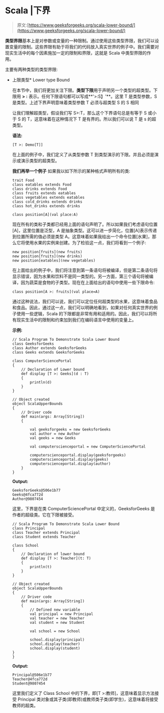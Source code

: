 # Scala |下界

> 原文:[https://www.geeksforgeeks.org/scala-lower-bound/](https://www.geeksforgeeks.org/scala-lower-bound/)

**类型界限**基本上是对参数或变量的一种限制。通过使用这些类型界限，我们可以设置变量的限制。这些界限有助于将我们的代码放入真实世界的例子中。我们需要对现实生活中的每个因素施加一定的限制和界限，这就是 Scala 中类型界限的作用。

主要有两种类型的类型界限:

*   上限类型*   Lower type Bound

    在本节中，我们将更加关注下限。**类型下限**用于声明另一个类型的超类型。下限用 **> :** 表示。任何下限语句都可以写成**'>:S】'**。这里 T 是类型参数，S 是类型。上述下界声明意味着类型参数 T 必须与超类型 S 的 S 相同

    让我们理解超类型，假设我们写 S>:T，那么这个下界语句总是有等于 S 或小于 S 的 T，这意味着在这种情况下 T 是有界的。所以我们可以说 T 是 s 的超类型。

    **语法:**

    ```
    [T >: Demo[T]]
    ```

    在上面的例子中，我们定义了从类型参数 T 到类型演示的下限。并且必须是演示或演示类型的超类型。

    **我们再举一个例子**
    如果我以如下所示的某种格式声明所有的类:

    ```
    trait Food
    class eatables extends Food
    class drinks extends Food
    class fruits extends eatables
    class vegetables extends eatables
    class cold_drinks extends drinks
    class hot_drinks extends drinks

    class position[A](val place:A) 

    ```

    现在所有的类和子类都已经用上面的语句声明了。所以如果我们考虑语句位置[A]，这里位置是泛型，A 是抽象类型。这可以进一步简化，位置[A]表示传递到位置所需的值必须是类型 A。这意味着如果我给出一个命令位置[水果]，那么它将使用水果的实例来创建。为了检验这一点，我们将看到一个例子:

    ```
    new position[fruits](new fruits)
    new position[fruits](new drinks)
    new position[eatables](new vegetables)
    ```

    在上面给出的例子中，我们将注意到第一条语句将被编译，但是第二条语句将显示错误，因为水果和饮料不是同一类型的。另一方面，第三个语句将被编译，因为蔬菜是食物的子类型。现在在上面给出的语句中使用一些下限命令:

    ```
    class position[A >: fruits](val place=A)
    ```

    通过这种说法，我们可以说，我们可以定位任何超类型的水果，这意味着食品和食品。因此，通过这一点，我们可以明确地看到，如果对任何真实世界的例子使用一些逻辑，Scala 的下限都是非常有用和适用的。因此，我们可以将所有现实生活中的限制和约束加到我们在编码语言中使用的变量上。

    **示例:**

    ```
    // Scala Program To Demonstrate Scala Lower Bound
    class GeeksforGeeks
    class Author extends GeeksforGeeks
    class Geeks extends GeeksforGeeks

    class ComputerSciencePortal
    {
        // Declaration of Lower bound
        def display [T >: Geeks](d : T)
        {
            println(d)
        }
    }

    // Object created
    object ScalaUpperBounds
    {
        // Driver code
        def main(args: Array[String])
        {

            val geeksforgeeks = new GeeksforGeeks
            val author = new Author
            val geeks = new Geeks

            val computerscienceportal = new ComputerSciencePortal

            computerscienceportal.display(geeksforgeeks)
            computerscienceportal.display(geeks)
            computerscienceportal.display(author)
        }
    }
    ```

    **Output:**

    ```
    GeeksforGeeks@506e1b77
    Geeks@4fca772d
    Author@9807454

    ```

    这里，下界是在类 ComputerSciencePortal 中定义的，GeeksforGeeks 是作者的超级类。它在下限被接受。

    ```
    // Scala Program To Demonstrate Scala Lower Bound
    class Principal
    class Teacher extends Principal
    class Student extends Teacher

    class School
    {
        // Declaration of lower bound
        def display [T >: Teacher](t: T)
        {
            println(t)
        }
    }

    // Object created
    object ScalaUpperBounds
    {
        // Driver code
        def main(args: Array[String])
        {
            // Defined new variable
            val principal = new Principal
            val teacher = new Teacher
            val student = new Student

            val school = new School

            school.display(principal)
            school.display(teacher)
            school.display(student)
    }
    }
    ```

    **Output:**

    ```
    Principal@506e1b77
    Teacher@4fca772d
    Student@9807454

    ```

    这里我们定义了 Class School 中的下界，即[T >:教师]，这意味着显示方法接受 Principal 类对象或其子类(即教师)或教师类子类(即学生)，这意味着将接受教师的超类。